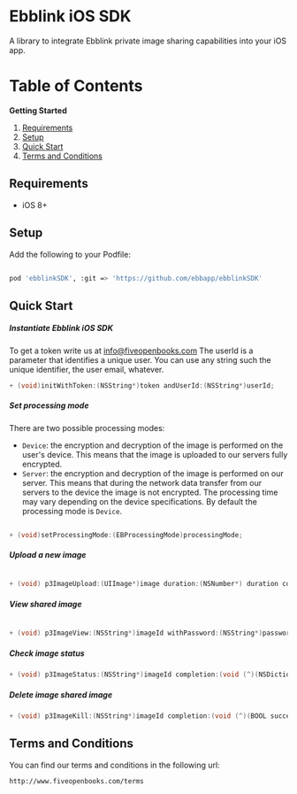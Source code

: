 Ebblink iOS SDK
==============

A library to integrate Ebblink private image sharing capabilities into your iOS app.


Table of Contents
=================
**Getting Started**

1. [Requirements](#requirements)
2. [Setup](#setup)
3. [Quick Start](#quick-start)
4. [Terms and Conditions](#terms-and-conditions)


Requirements
--------------

- iOS 8+


Setup
-------------

Add the following to your Podfile:

```sh

pod 'ebblinkSDK', :git => 'https://github.com/ebbapp/ebblinkSDK'
```


Quick Start
-------------


##### Instantiate Ebblink iOS SDK
To get a token write us at info@fiveopenbooks.com
The userId is a parameter that identifies a unique user. You can use any string such the unique identifier, the user email, whatever.
```Objective-C
+ (void)initWithToken:(NSString*)token andUserId:(NSString*)userId;
```

##### Set processing mode
There are two possible processing modes:
- ```Device```: the encryption and decryption of the image is performed on the user's device. This means that the image is uploaded to our servers fully encrypted.
- ```Server```: the encryption and decryption of the image is performed on our server. This means that during the network data transfer from our servers to the device the image is not encrypted. The processing time may vary depending on the device specifications. By default the processing mode is ```Device```.
```Objective-C

+ (void)setProcessingMode:(EBProcessingMode)processingMode;
```

##### Upload a new image

```Objective-C

+ (void) p3ImageUpload:(UIImage*)image duration:(NSNumber*) duration completion:(void (^)(NSString* imageId, NSString* password, NSString* publicLink, NSString* error))completionBlock;
```

##### View shared image

```Objective-C

+ (void) p3ImageView:(NSString*)imageId withPassword:(NSString*)password completion:(void (^)(UIImage* image, NSString* error))completionBlock;

```
##### Check image status

```Objective-C
+ (void) p3ImageStatus:(NSString*)imageId completion:(void (^)(NSDictionary* dictionary, NSString* error))completionBlock;

```

##### Delete image shared image


```Objective-C
+ (void) p3ImageKill:(NSString*)imageId completion:(void (^)(BOOL success, NSString* error))completionBlock;

```


Terms and Conditions
----------------

You can find our terms and conditions in the following url:

    http://www.fiveopenbooks.com/terms


